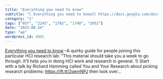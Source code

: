 ```yaml
---
title: "Everything you need to know"
subtitle: "[ Everything you need to know]( https://docs.google.com/document/d/13SlnXCy8byLDhkqWkcqGjULW0pyCekvl..."
category: "1"
tags: ["957", "2245", "1702", "1740", "2052"]
date: "2022-08-24"
type: "wp"
wordpress_id: 4091
---
```

[ Everything you need to know]( https://docs.google.com/document/d/13SlnXCy8byLDhkqWkcqGjULW0pyCekvlf3YrdNFYviw/edit) –A quirky guide for people joining this particular HCI research lab: “This material should take you a week to go through. It’ll help you in doing HCI work and research in general. 1) Start with a talk by Richard Hamming called You and Your Research about picking research problems: https://ift.tt/2qemNPJ then look over…